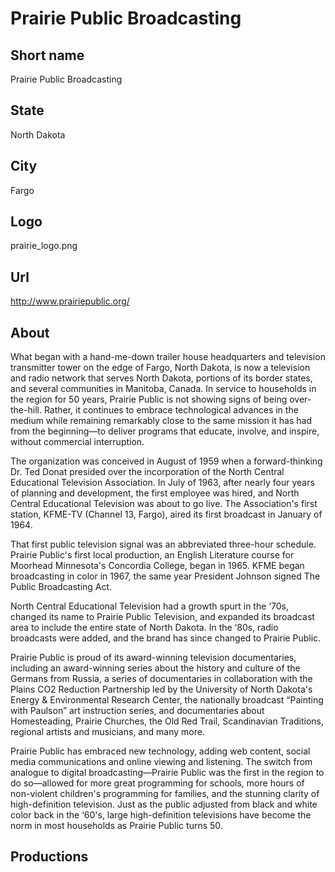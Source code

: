 # Prairie Public Broadcasting

## Short name

Prairie Public Broadcasting

## State

North Dakota

## City

Fargo

## Logo

prairie\_logo.png

## Url

http://www.prairiepublic.org/

## About

What began with a hand-me-down trailer house headquarters and television
transmitter tower on the edge of Fargo, North Dakota, is now a television and
radio network that serves North Dakota, portions of its border states, and several
communities in Manitoba, Canada. In service to households in the region for 50
years, Prairie Public is not showing signs of being over-the-hill. Rather, it
continues to embrace technological advances in the medium while remaining remarkably
close to the same mission it has had from the beginning—to deliver programs that
educate, involve, and inspire, without commercial interruption. 

The organization
was conceived in August of 1959 when a forward-thinking Dr. Ted Donat presided
over the incorporation of the North Central Educational Television Association.
In July of 1963, after nearly four years of planning and development, the first
employee was hired, and North Central Educational Television was about to go live.
The Association's first station, KFME-TV (Channel 13, Fargo), aired its first
broadcast in January of 1964.

That first public television signal was an abbreviated
three-hour schedule. Prairie Public's first local production, an English Literature
course for Moorhead Minnesota's Concordia College, began in 1965. KFME began broadcasting
in color in 1967, the same year President Johnson signed The Public Broadcasting
Act. 

North Central Educational Television had a growth spurt in the ‘70s, changed
its name to Prairie Public Television, and expanded its broadcast area to include
the entire state of North Dakota. In the ‘80s, radio broadcasts were added, and
the brand has since changed to Prairie Public.

Prairie Public is proud of its
award-winning television documentaries, including an award-winning series about
the history and culture of the Germans from Russia, a series of documentaries
in collaboration with the Plains CO2 Reduction Partnership led by the University
of North Dakota's Energy & Environmental Research Center, the nationally broadcast
“Painting with Paulson” art instruction series, and documentaries about Homesteading,
Prairie Churches, the Old Red Trail, Scandinavian Traditions, regional artists
and musicians, and many more.

Prairie Public has embraced new technology, adding
web content, social media communications and online viewing and listening. The
switch from analogue to digital broadcasting—Prairie Public was the first in the
region to do so—allowed for more great programming for schools, more hours of
non-violent children's programming for families, and the stunning clarity of high-definition
television. Just as the public adjusted from black and white color back in the
‘60's, large high-definition televisions have become the norm in most households
as Prairie Public turns 50.


## Productions


